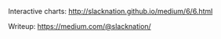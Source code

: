 Interactive charts: http://slacknation.github.io/medium/6/6.html

Writeup: https://medium.com/@slacknation/
